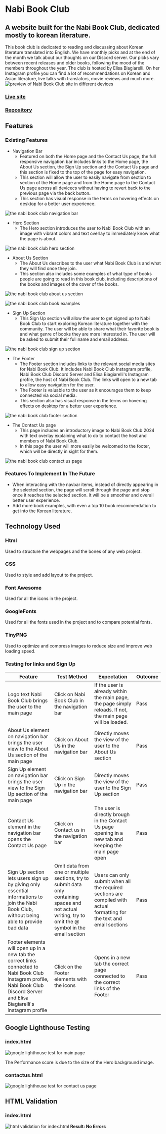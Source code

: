 # Nabi Book Club
## A website built for the Nabi Book Club, dedicated mostly to korean literature.
This book club is dedicated to reading and discussing about Korean literature translated into English. We have monthly picks and at the end of the month we talk about our thoughts on our Discord server. Our picks vary between recent releases and older books, following the mood of the members throughout the year. The club is hosted by Elisa Biagiarelli. On her Instagram profile you can find a lot of recommendations on Korean and Asian literature, live talks with translators, movie reviews and much more.
![preview of Nabi Book Club site in different devices](https://i.ibb.co/Zc5THBY/nabibookclubmockupimage.png)
### [Live site](https://biagiarelliadriano.github.io/BookClub/index.html)
### [Repository](https://github.com/BiagiarelliAdriano/BookClub)
## Features

### Existing Features

 - Navigation Bar
	 - Featured on both the Home page and the Contact Us page, the full responsive navigation bar includes links to the Home page, the About Us section, the Sign Up section and the Contact Us page and this section is fixed to the top of the page for easy navigation.
	 - This section will allow the user to easily navigate from section to section of the Home page and from the Home page to the Contact Us page across all devicecs without having to revert back to the previous page via the back button.
	 - This section has visual response in the terms on hovering effects on desktop for a better user experience.

![the nabi book club navigation bar](https://i.ibb.co/JBrprVm/nabibookclubnav.png)

 - Hero Section
	 - The Hero section introduces the user to Nabi Book Club with an image with vibrant colors and text overlay to immediately know what the page is about.

![the nabi book club hero section](https://i.ibb.co/c6FRYGr/nabibookclubhero.png)

 - About Us Section
	 - The About Us describes to the user what Nabi Book Club is and what they will find once they join.
	 - This section also includes some examples of what type of books people are going to read in this book club, including descriptions of the books and images of the cover of the books.

![the nabi book club about us section](https://i.ibb.co/k8rvXLk/nabibookclubaboutus.png)

![the nabi book club book examples](https://i.ibb.co/8M0qPXt/nabibookclubbooksexamples.png)

 - Sign Up Section
	 - This Sign Up section will allow the user to get signed up to Nabi Book Club to start exploring Korean literature together with the community. The user will be able to share what their favorite book is and what genre of books they are more interested in. The user will be asked to submit their full name and email address.

![the nabi book club sign up section](https://i.ibb.co/5hQXYYT/nabibookclubsignup.png)

 - The Footer
	 - The Footer section includes links to the relevant social media sites for Nabi Book Club. It includes Nabi Book Club Instagram profile, Nabi Book Club Discord Server and Elisa Biagiarelli's Instagram profile, the host of Nabi Book Club. The links will open to a new tab to allow easy navigation for the user.
	 - The Footer is valuable to the user as it encourages them to keep connected via social media.
	 - This section also has visual response in the terms on hovering effects on desktop for a better user experience.

![the nabi book club footer section](https://i.ibb.co/HtdbLSy/nabibookclubfooter.png)

 - The Contact Us page
	 - This page includes an introductory image to Nabi Book Club 2024 with text overlay explaining what to do to contact the host and members of Nabi Book Club.
	 - In this page the user will more easily be welcomed to the footer, which will be directly in sight for them.

![the nabi book club contact us page](https://i.ibb.co/q5C4FV9/nabibookclubcontactus.png)

### Features To Implement In The Future

 - When interacting with the navbar items, instead of directly appearing in the selected section, the page will scroll through the page and stop once it reaches the selected section. It will be a smoother and overall better user experience.
 - Add more book examples, with even a top 10 book recommendation to get into the Korean literature.

## Technology Used
### Html
Used to structure the webpages and the bones of any web project.
### CSS
Used to style and add layout to the project.
### Font Awesome
Used for all the icons in the project.
### GoogleFonts
Used for all the fonts used in the project and to compare potential fonts.
### TinyPNG
Used to optimize and compress images to reduce size and improve web loading speed.

### Testing for links and Sign Up
| Feature | Test Method | Expectation | Outcome |
|---|---|---|---|
| Logo text Nabi Book Club brings the user to the main page | Click on Nabi Book Club in the navigation bar | If the user is already within the main page, the page simply reloads. If not, the main page will be loaded.| Pass |
| About Us element on navigation bar brings the user view to the About Us section of the main page | Click on About Us in the navigation bar | Directly moves the view of the user to the About Us section | Pass |
| Sign Up element on navigation bar brings the user view to the Sign Up section of the main page | Click on Sign Up in the navigation bar | Directly moves the view of the user to the Sign Up section | Pass |
| Contact Us element in the navigation bar opens the Contact Us page | Click on Contact us in the navigation bar | The user is directly brough in the Contact Us page opening in a new tab and keeping the main page open | Pass |
| Sign Up section lets users sign up by giving only essential informations to join the Nabi Book Club, without being able to provide bad data | Omit data from one or multiple sections, try to submit data only containing spaces and not actual writing, try to omit the @ symbol in the email section | Users can only submit when all the required sections are compiled with actual formatting for the text and email sections | Pass |
| Footer elements will open up in a new tab the correct links connected to Nabi Book Club Instagram profile, Nabi Book Club Discord Server and Elisa Biagiarelli's Instagram profile | Click on the Footer elements with the icons | Opens in a new tab the correct page connected to the correct links of the Footer | Pass |

## Google Lighthouse Testing

### index.html
![google lighthouse test for main page](https://i.ibb.co/Fz427GL/indexhtmllighthousetest.png)

The Performance score is due to the size of the Hero background image.

### contactus.html
![google lighthouse test for contact us page](https://i.ibb.co/gwxtrZJ/contactuslighthousetest.png)

## HTML Validation
### index.html
![html validation for index.html](https://i.ibb.co/ySzx3X4/htmlvalidatortest.png)
**Result: No Errors**
